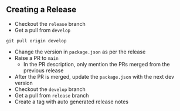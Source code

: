 ## Creating a Release
- Checkout the `release` branch
- Get a pull from `develop`
```
git pull origin develop
```
- Change the version in `package.json` as per the release
- Raise a PR to `main`
  - In the PR description, only mention the PRs merged from the previous release
- After the PR is merged, update the `package.json` with the next dev version
- Checkout the `develop` branch
- Get a pull from `release` branch
- Create a tag with auto generated release notes
